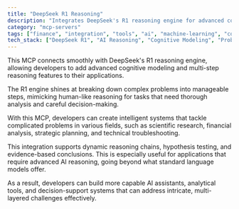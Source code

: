 ```yaml
---
title: "DeepSeek R1 Reasoning"
description: "Integrates DeepSeek's R1 reasoning engine for advanced cognitive modeling and multi-step problem-solving across domains."
category: "mcp-servers"
tags: ["finance", "integration", "tools", "ai", "machine-learning", "cognitive-modeling", "problem-solving", "dynamic-reasoning"]
tech_stack: ["DeepSeek R1", "AI Reasoning", "Cognitive Modeling", "Problem-Solving Systems", "Hypothesis Testing", "Evidence-Based Conclusions"]
---
```


This MCP connects smoothly with DeepSeek's R1 reasoning engine, allowing developers to add advanced cognitive modeling and multi-step reasoning features to their applications.

The R1 engine shines at breaking down complex problems into manageable steps, mimicking human-like reasoning for tasks that need thorough analysis and careful decision-making.

With this MCP, developers can create intelligent systems that tackle complicated problems in various fields, such as scientific research, financial analysis, strategic planning, and technical troubleshooting.

This integration supports dynamic reasoning chains, hypothesis testing, and evidence-based conclusions. This is especially useful for applications that require advanced AI reasoning, going beyond what standard language models offer.

As a result, developers can build more capable AI assistants, analytical tools, and decision-support systems that can address intricate, multi-layered challenges effectively.